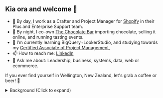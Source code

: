 ## Kia ora and welcome 👋 

- 💼 By day, I work as a Crafter and Project Manager for [Shopify](https://github.com/shopify) in their Plus and Enterprise Support team. 
- 🍫 By night, I co-own [The Chocolate Bar](https://thechocolatebar.nz) importing chocolate, selling it online, and running tasting events.
- 🌱 I’m currently learning BigQuery+LookerStudio, and studying towards my [Certified Associate of Project Management](https://www.pmi.org/certifications/certified-associate-capm),
- 📫 How to reach me: [LinkedIn](https://linkedin.com/in/adamthomsonnz)
- 💬 Ask me about: Leadership, business, systems, data, web or ecommerce.

If you ever find yourself in Wellington, New Zealand, let's grab a coffee or beer! 🍻

<details>
<summary>Background (Click to expand)</summary>
Since 2019, I've worked for Shopify. In Enterprise Support management since 2021, and I'm very proud to help my team support some of the biggest flash sellers and household name brands in the world. 🚀 That said, I've had a varied and interesting career which I believe gives me excellent foresight and adaptability. Please take the time to read this brief summary!<br /><br />Early in my career, I worked as a clothing and graphic designer, then I was a musician, promoter and dj, before eventually being invited to run a struggling radio station with 60K monthly listeners. We saved the station, but that's a story for another day.<br /><br />Since then, I've worked in marketing and communications, website development and IT systems administration. I've helped many dozens of clients with their online presence from businesses of all size, charities and other organisations, and some government related entities.<br /><br />I'm an experienced public speaker, having spent 11y on radio, but I also used to be a WordPress meetup organiser in Wellington, the capital of NZ. I've done talks in-person and online about that platform, including emceeing WordCamp NZ the national conference. I'm proud of my time being a member of and contributor to that community.<br /><br />I'm technically capable, but also a passionate advocate of seamless experience, good design, informed decision making, feedback loops, first principles and inspirational leadership.
</details>

<!--
**adamthomson/adamthomson** is a ✨ _special_ ✨ repository because its `README.md` (this file) appears on your GitHub profile.

Here are some ideas to get you started:
- 👯 I’m looking to collaborate on ...
- 🤔 I’m looking for help with ...

-->
